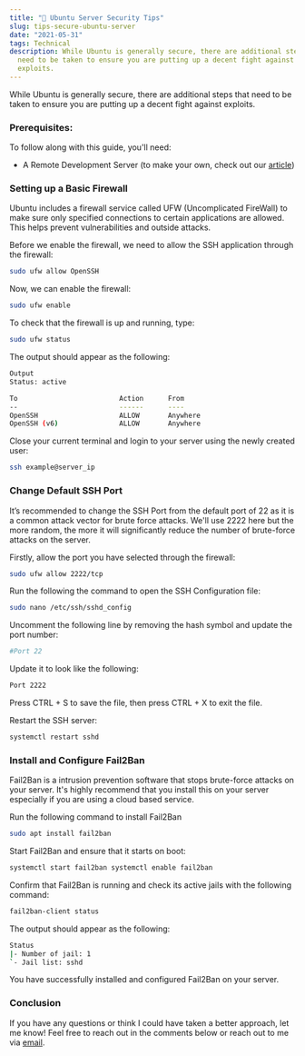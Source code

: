 ```yaml
---
title: "🔐 Ubuntu Server Security Tips"
slug: tips-secure-ubuntu-server
date: "2021-05-31"
tags: Technical
description: While Ubuntu is generally secure, there are additional steps that
  need to be taken to ensure you are putting up a decent fight against
  exploits.
---
```


While Ubuntu is generally secure, there are additional steps that need
to be taken to ensure you are putting up a decent fight against
exploits.

### Prerequisites:

To follow along with this guide, you'll need:

- A Remote Development Server (to make your own, check out our
  [article](/setup-remote-development-server/))

### Setting up a Basic Firewall

Ubuntu includes a firewall service called UFW (Uncomplicated FireWall)
to make sure only specified connections to certain applications are
allowed. This helps prevent vulnerabilities and outside attacks.

Before we enable the firewall, we need to allow the SSH application
through the firewall:

```bash
sudo ufw allow OpenSSH
```

Now, we can enable the firewall:

```bash
sudo ufw enable
```

To check that the firewall is up and running, type:

```bash
sudo ufw status
```

The output should appear as the following:

```bash
Output
Status: active

To                         Action      From
--                         ------      ----
OpenSSH                    ALLOW       Anywhere
OpenSSH (v6)               ALLOW       Anywhere
```

Close your current terminal and login to your server using the newly
created user:

```bash
ssh example@server_ip
```

### Change Default SSH Port

It’s recommended to change the SSH Port from the default port of 22 as
it is a common attack vector for brute force attacks. We'll use 2222
here but the more random, the more it will significantly reduce the
number of brute-force attacks on the server.

Firstly, allow the port you have selected through the firewall:

```bash
sudo ufw allow 2222/tcp
```

Run the following the command to open the SSH Configuration file:

```bash
sudo nano /etc/ssh/sshd_config
```

Uncomment the following line by removing the hash symbol and update
the port number:

```bash
#Port 22
```

Update it to look like the following:

```bash
Port 2222
```

Press CTRL + S to save the file, then press CTRL + X to exit the file.

Restart the SSH server:

```bash
systemctl restart sshd
```

### Install and Configure Fail2Ban

Fail2Ban is a intrusion prevention software that stops brute-force
attacks on your server. It's highly recommend that you install this on
your server especially if you are using a cloud based service.

Run the following command to install Fail2Ban

```bash
sudo apt install fail2ban
```

Start Fail2Ban and ensure that it starts on boot:

```bash
systemctl start fail2ban systemctl enable fail2ban
```

Confirm that Fail2Ban is running and check its active jails with the following command:

```bash
fail2ban-client status
```

The output should appear as the following:

```bash
Status
|- Number of jail: 1
`- Jail list: sshd
```

You have successfully installed and configured Fail2Ban on your
server.

### Conclusion

If you have any questions or think I could have taken a better
approach, let me know! Feel free to reach out in the comments below or
reach out to me via [email](mailto:zacchary@puckeridge.me).

